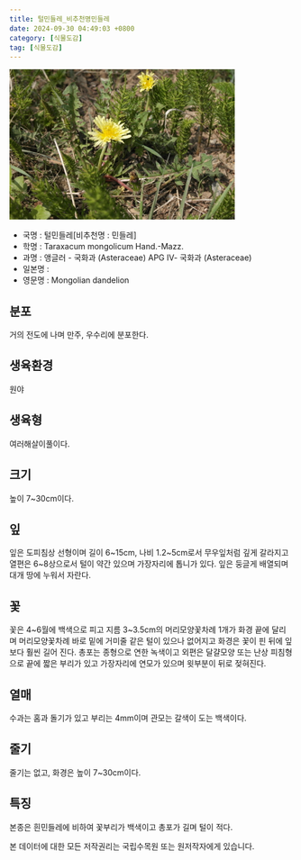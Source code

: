 ```yaml
---
title: 털민들레_비추천명민들레
date: 2024-09-30 04:49:03 +0800
category: [식물도감]
tag: [식물도감]
---
```




![털민들레[비추천명 : 민들레]](/assets/img/fileUpload/plants/basic/Asteraceae/Taraxacum/P000003791/P000003791_202205_1_th2.jpg)
- 국명 : 털민들레[비추천명 : 민들레]
- 학명 : Taraxacum mongolicum Hand.-Mazz.
- 과명 : 앵글러 - 국화과 (Asteraceae) APG Ⅳ- 국화과 (Asteraceae)
- 일본명 : 
- 영문명 : Mongolian dandelion


## 분포
거의 전도에 나며 만주, 우수리에 분포한다.
## 생육환경
원야
## 생육형
여러해살이풀이다.
## 크기
높이 7~30cm이다.
## 잎
잎은 도피침상 선형이며 길이 6~15cm, 나비 1.2~5cm로서 무우잎처럼 깊게 갈라지고 열편은 6~8상으로서 털이 약간 있으며 가장자리에 톱니가 있다. 잎은 둥글게 배열되며 대개 땅에 누워서 자란다.
## 꽃
꽃은 4~6월에 백색으로 피고 지름 3~3.5cm의 머리모양꽃차례 1개가 화경 끝에 달리며 머리모양꽃차례 바로 밑에 거미줄 같은 털이 있으나 없어지고 화경은 꽃이 핀 뒤에 잎보다 훨씬 길어 진다. 총포는 종형으로 연한 녹색이고 외편은 달걀모양 또는 난상 피침형으로 끝에 짧은 부리가 있고 가장자리에 연모가 있으며 윗부분이 뒤로 젖혀진다. 
## 열매
수과는 홈과 돌기가 있고 부리는 4mm이며 관모는 갈색이 도는 백색이다.
## 줄기
줄기는 없고, 화경은 높이 7~30cm이다.
## 특징
본종은 흰민들레에 비하여 꽃부리가 백색이고 총포가 길며 털이 적다.






본 데이터에 대한 모든 저작권리는 국립수목원 또는 원저작자에게 있습니다.
